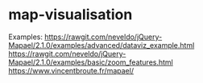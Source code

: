 # map-visualisation

Examples:
https://rawgit.com/neveldo/jQuery-Mapael/2.1.0/examples/advanced/dataviz_example.html
https://rawgit.com/neveldo/jQuery-Mapael/2.1.0/examples/basic/zoom_features.html
https://www.vincentbroute.fr/mapael/
